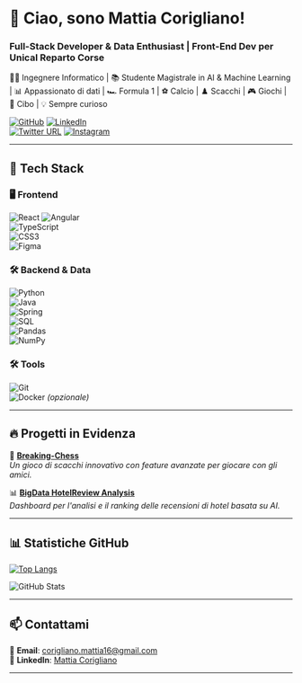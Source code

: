 # 👋 Ciao, sono Mattia Corigliano!  
### **Full-Stack Developer & Data Enthusiast | Front-End Dev per Unical Reparto Corse**  
👨‍💻 Ingegnere Informatico | 📚 Studente Magistrale in AI & Machine Learning | 📊 Appassionato di dati | 🏎️ Formula 1 | ⚽ Calcio | ♟️ Scacchi | 🎮 Giochi | 🍕 Cibo | 💡 Sempre curioso  

[![GitHub](https://img.shields.io/badge/GitHub-sickmazin-181717?style=for-the-badge&logo=github)](https://github.com/sickmazin) 
[![LinkedIn](https://img.shields.io/badge/LinkedIn-Mattia_Corigliano-0A66C2?style=for-the-badge&logo=linkedin)](https://www.linkedin.com/in/mattia-corigliano-3421a426a)  
[![Twitter URL](https://img.shields.io/twitter/url/https/twitter.com/sick_mazin.svg?style=social&label=Follow%40%40sick_mazin)](https://twitter.com/sick_mazin)
[![Instagram](https://img.shields.io/badge/Instagram-E4405F?style=for-the-badge&logo=instagram&logoColor=white)](https://www.instagram.com/mattiaa.corigliano/)  

---

## **🚀 Tech Stack**  

### **🖥️ Frontend**  
![React](https://img.shields.io/badge/-React-20232A?style=for-the-badge&logo=react) 
![Angular](https://img.shields.io/badge/-Angular-DD0031?style=for-the-badge&logo=angular&logoColor=white)  
![TypeScript](https://img.shields.io/badge/-TypeScript-3178C6?style=for-the-badge&logo=typescript&logoColor=white)  
![CSS3](https://img.shields.io/badge/-CSS3-1572B6?style=for-the-badge&logo=css3&logoColor=white)  
![Figma](https://img.shields.io/badge/-Figma-F24E1E?style=for-the-badge&logo=figma&logoColor=white)  

### **🛠 Backend & Data**  
![Python](https://img.shields.io/badge/-Python-3776AB?style=for-the-badge&logo=python&logoColor=white)  
![Java](https://img.shields.io/badge/-Java-007396?style=for-the-badge&logo=java&logoColor=white)  
![Spring](https://img.shields.io/badge/-Spring-6DB33F?style=for-the-badge&logo=spring&logoColor=white)  
![SQL](https://img.shields.io/badge/-SQL-4479A1?style=for-the-badge&logo=postgresql&logoColor=white)  
![Pandas](https://img.shields.io/badge/-Pandas-150458?style=for-the-badge&logo=pandas)  
![NumPy](https://img.shields.io/badge/-NumPy-013243?style=for-the-badge&logo=numpy)  

### **🛠 Tools**  
![Git](https://img.shields.io/badge/-Git-F05032?style=for-the-badge&logo=git&logoColor=white)  
![Docker](https://img.shields.io/badge/-Docker-2496ED?style=for-the-badge&logo=docker&logoColor=white) *(opzionale)*  

---  

## **🔥 Progetti in Evidenza**  

🚀 **[Breaking-Chess](https://github.com/sickmazin/Breaking-Chess)**  
_Un gioco di scacchi innovativo con feature avanzate per giocare con gli amici._  

📊 **[BigData HotelReview Analysis](https://github.com/sickmazin/BigData_HotelReview_Analysis)**  
_Dashboard per l'analisi e il ranking delle recensioni di hotel basata su AI._  

---

## **📊 Statistiche GitHub**  
[![Top Langs](https://github-readme-stats.vercel.app/api/top-langs/?username=sickmazin&layout=compact&theme=tokyonight)](https://github.com/sickmazin)  

![GitHub Stats](https://github-readme-stats.vercel.app/api?username=sickmazin&show_icons=true&theme=tokyonight)  

---  

## **📫 Contattami**  
📧 **Email**: [corigliano.mattia16@gmail.com](mailto:corigliano.mattia16@gmail.com)  
🔗 **LinkedIn**: [Mattia Corigliano](https://www.linkedin.com/in/mattia-corigliano-3421a426a)  

---

